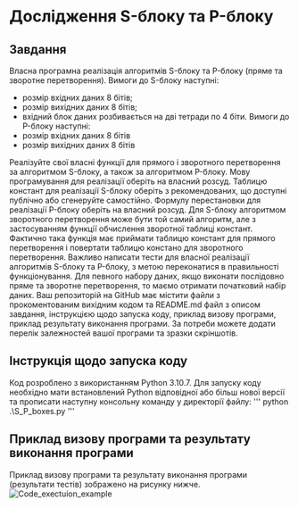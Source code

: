 # Дослідження S-блоку та P-блоку
## Завдання
Власна програмна реалізація алгоритмів S-блоку та P-блоку (пряме та зворотне перетворення). 
Вимоги до S-блоку наступні:
+ розмір вхідних даних 8 бітів;
+ розмір вихідних даних 8 бітів;
+ вхідний блок даних розбивається на дві тетради по 4 біти.
Вимоги до P-блоку наступні:
+ розмір вхідних даних 8 бітів
+ розмір вихідних даних 8 бітів

Реалізуйте свої власні функції для прямого і зворотного перетворення за алгоритмом S-блоку, а також за алгоритмом P-блоку. Мову програмування для реалізації оберіть на власний розсуд. Таблицю констант для реалізації S-блоку оберіть з рекомендованих, що доступні публічно або сгенеруйте самостійно. Формулу перестановки для реалізації P-блоку оберіть на власний розсуд.
Для S-блоку алгоритмом зворотного перетворення може бути той самий алгоритм, але з застосуванням функції обчислення зворотної таблиці констант. Фактично така функція має приймати таблицю констант для прямого перетворення і повертати таблицю констано для зворотного перетворення.
Важливо написати тести для власної реалізації алгоритмів S-блоку та P-блоку, з метою переконатися в правильності функціонування. Для певного набору даних, якщо виконати послідовно пряме та зворотне перетворення, то маємо отримати початковий набір даних.
Ваш репозиторій на GitHub має містити файли з прокоментованим вихідним кодом та README.md файл з описом завдання, інструкцією щодо запуска коду, приклад визову програми, приклад результату виконання програми. За потреби можете додати перелік залежностей вашої програми та зразки скріншотів.

## Інструкція щодо запуска коду
Код розроблено з використанням Python 3.10.7. Для запуску коду необхідно мати встановлений Python відповідної або більш нової версії та прописати наступну консольну команду у директорії файлу:
'''
python .\S_P_boxes.py
'''
## Приклад визову програми та результату виконання програми
Приклад визову програми та результату виконання програми (результати тестів) зображено на рисунку нижче.
![Code_exectuion_example]()

